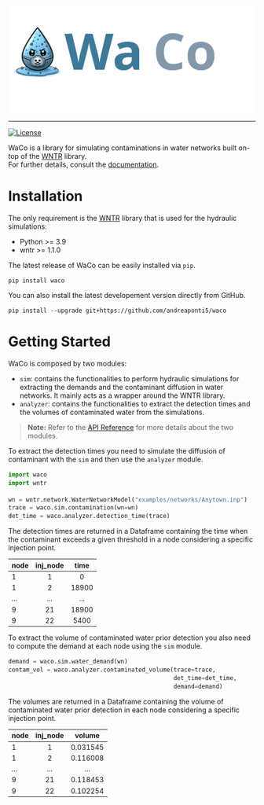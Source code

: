 <img width="550" src="https://raw.githubusercontent.com/andreaponti5/waco/1051a60fe33bb7cf123186b926f503dc50e0ca0d/docs/img/logo_title.svg" alt="WaCo Logo" title="WaCo">
<hr />

[![License](https://img.shields.io/badge/license-MIT-green.svg)](LICENSE)

WaCo is a library for simulating contaminations in water networks built on-top of the [WNTR](https://github.com/USEPA/WNTR) library.  
For further details, consult the [documentation](https://andreaponti5.github.io/waco).

# Installation
The only requirement is the [WNTR](https://github.com/USEPA/WNTR) library that is used for the hydraulic simulations:

* Python >= 3.9
* wntr >= 1.1.0

The latest release of WaCo can be easily installed via `pip`.

```shell
pip install waco
```

You can also install the latest developement version directly from GitHub.

```shell
pip install --upgrade git+https://github.com/andreaponti5/waco
```

# Getting Started
WaCo is composed by two modules:

* `sim`: contains the functionalities to perform hydraulic simulations for extracting the demands and the contaminant diffusion in water networks. It mainly acts as a wrapper around the WNTR library.
* `analyzer`: contains the functionalities to extract the detection times and the volumes of contaminated water from the simulations.

> **Note:** Refer to the [API Reference](https://andreaponti5.github.io/waco/api_reference/sim/) for more details about the two modules.

To extract the detection times you need to simulate the diffusion of contaminant with the `sim` and then use the `analyzer` module.

```python
import waco
import wntr

wn = wntr.network.WaterNetworkModel("examples/networks/Anytown.inp")
trace = waco.sim.contamination(wn=wn)
det_time = waco.analyzer.detection_time(trace)
```

The detection times are returned in a Dataframe containing the time when the contaminant exceeds a given threshold in a node considering a specific injection point.

| **node** | **inj_node** | **time** |
|----------|:------------:|:--------:|
| 1        |      1       |    0     |
| 1        |      2       |  18900   |
| ...      |     ...      |   ...    |
| 9        |      21      |  18900   |
| 9        |      22      |   5400   |

To extract the volume of contaminated water prior detection you also need to compute the demand at each node using the `sim` module.

```python
demand = waco.sim.water_demand(wn)
contam_vol = waco.analyzer.contaminated_volume(trace=trace,
                                               det_time=det_time,
                                               demand=demand)
```

The volumes are returned in a Dataframe containing the volume of contaminated water prior detection in each node considering a specific injection point.

| **node** | **inj_node** | **volume** |
|----------|:------------:|:----------:|
| 1        |      1       |  0.031545  |
| 1        |      2       |  0.116008  |
| ...      |     ...      |    ...     |
| 9        |      21      |  0.118453  |
| 9        |      22      |  0.102254  |
